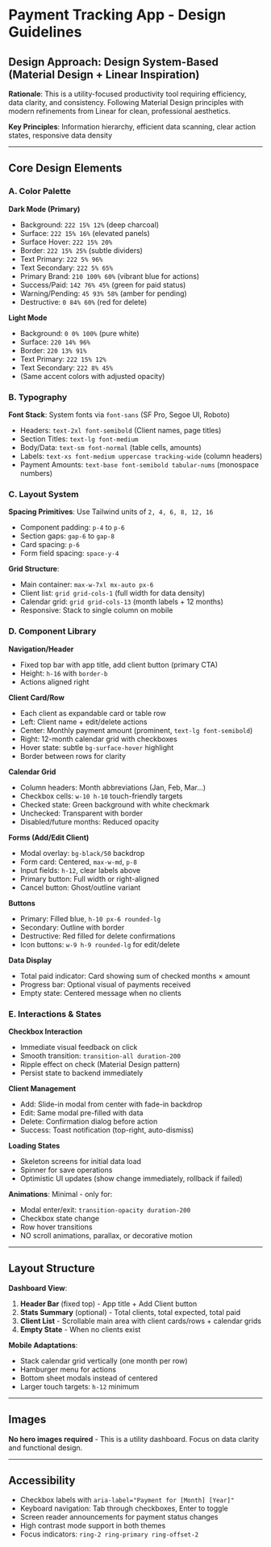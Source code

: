 # Payment Tracking App - Design Guidelines

## Design Approach: Design System-Based (Material Design + Linear Inspiration)

**Rationale**: This is a utility-focused productivity tool requiring efficiency, data clarity, and consistency. Following Material Design principles with modern refinements from Linear for clean, professional aesthetics.

**Key Principles**: Information hierarchy, efficient data scanning, clear action states, responsive data density

---

## Core Design Elements

### A. Color Palette

**Dark Mode (Primary)**
- Background: `222 15% 12%` (deep charcoal)
- Surface: `222 15% 16%` (elevated panels)
- Surface Hover: `222 15% 20%`
- Border: `222 15% 25%` (subtle dividers)
- Text Primary: `222 5% 96%`
- Text Secondary: `222 5% 65%`
- Primary Brand: `210 100% 60%` (vibrant blue for actions)
- Success/Paid: `142 76% 45%` (green for paid status)
- Warning/Pending: `45 93% 58%` (amber for pending)
- Destructive: `0 84% 60%` (red for delete)

**Light Mode**
- Background: `0 0% 100%` (pure white)
- Surface: `220 14% 96%`
- Border: `220 13% 91%`
- Text Primary: `222 15% 12%`
- Text Secondary: `222 8% 45%`
- (Same accent colors with adjusted opacity)

### B. Typography

**Font Stack**: System fonts via `font-sans` (SF Pro, Segoe UI, Roboto)

- Headers: `text-2xl font-semibold` (Client names, page titles)
- Section Titles: `text-lg font-medium`
- Body/Data: `text-sm font-normal` (table cells, amounts)
- Labels: `text-xs font-medium uppercase tracking-wide` (column headers)
- Payment Amounts: `text-base font-semibold tabular-nums` (monospace numbers)

### C. Layout System

**Spacing Primitives**: Use Tailwind units of `2, 4, 6, 8, 12, 16`
- Component padding: `p-4` to `p-6`
- Section gaps: `gap-6` to `gap-8`
- Card spacing: `p-6`
- Form field spacing: `space-y-4`

**Grid Structure**:
- Main container: `max-w-7xl mx-auto px-6`
- Client list: `grid grid-cols-1` (full width for data density)
- Calendar grid: `grid grid-cols-13` (month labels + 12 months)
- Responsive: Stack to single column on mobile

### D. Component Library

**Navigation/Header**
- Fixed top bar with app title, add client button (primary CTA)
- Height: `h-16` with `border-b`
- Actions aligned right

**Client Card/Row**
- Each client as expandable card or table row
- Left: Client name + edit/delete actions
- Center: Monthly payment amount (prominent, `text-lg font-semibold`)
- Right: 12-month calendar grid with checkboxes
- Hover state: subtle `bg-surface-hover` highlight
- Border between rows for clarity

**Calendar Grid**
- Column headers: Month abbreviations (Jan, Feb, Mar...)
- Checkbox cells: `w-10 h-10` touch-friendly targets
- Checked state: Green background with white checkmark
- Unchecked: Transparent with border
- Disabled/future months: Reduced opacity

**Forms (Add/Edit Client)**
- Modal overlay: `bg-black/50` backdrop
- Form card: Centered, `max-w-md`, `p-8`
- Input fields: `h-12`, clear labels above
- Primary button: Full width or right-aligned
- Cancel button: Ghost/outline variant

**Buttons**
- Primary: Filled blue, `h-10 px-6 rounded-lg`
- Secondary: Outline with border
- Destructive: Red filled for delete confirmations
- Icon buttons: `w-9 h-9 rounded-lg` for edit/delete

**Data Display**
- Total paid indicator: Card showing sum of checked months × amount
- Progress bar: Optional visual of payments received
- Empty state: Centered message when no clients

### E. Interactions & States

**Checkbox Interaction**
- Immediate visual feedback on click
- Smooth transition: `transition-all duration-200`
- Ripple effect on check (Material Design pattern)
- Persist state to backend immediately

**Client Management**
- Add: Slide-in modal from center with fade-in backdrop
- Edit: Same modal pre-filled with data
- Delete: Confirmation dialog before action
- Success: Toast notification (top-right, auto-dismiss)

**Loading States**
- Skeleton screens for initial data load
- Spinner for save operations
- Optimistic UI updates (show change immediately, rollback if failed)

**Animations**: Minimal - only for:
- Modal enter/exit: `transition-opacity duration-200`
- Checkbox state change
- Row hover transitions
- NO scroll animations, parallax, or decorative motion

---

## Layout Structure

**Dashboard View**:
1. **Header Bar** (fixed top) - App title + Add Client button
2. **Stats Summary** (optional) - Total clients, total expected, total paid
3. **Client List** - Scrollable main area with client cards/rows + calendar grids
4. **Empty State** - When no clients exist

**Mobile Adaptations**:
- Stack calendar grid vertically (one month per row)
- Hamburger menu for actions
- Bottom sheet modals instead of centered
- Larger touch targets: `h-12` minimum

---

## Images

**No hero images required** - This is a utility dashboard. Focus on data clarity and functional design.

---

## Accessibility

- Checkbox labels with `aria-label="Payment for [Month] [Year]"`
- Keyboard navigation: Tab through checkboxes, Enter to toggle
- Screen reader announcements for payment status changes
- High contrast mode support in both themes
- Focus indicators: `ring-2 ring-primary ring-offset-2`